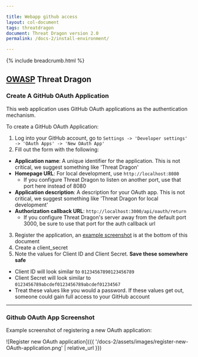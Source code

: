 ```yaml
---

title: Webapp github access
layout: col-document
tags: threatdragon
document: Threat Dragon version 2.0
permalink: /docs-2/install-environment/

---
```


{% include breadcrumb.html %}
## [OWASP](https://www.owasp.org) Threat Dragon

### Create A GitHub OAuth Application
This web application uses GitHub OAuth applications as the authentication mechanism.

To create a GitHub OAuth Application:
1. Log into your GitHub account, go to `Settings -> 'Developer settings' -> 'OAuth Apps' -> 'New OAuth App'`
2. Fill out the form with the following:
- **Application name**: A unique identifier for the application.  This is not critical, we suggest something like 'Threat Dragon'
- **Homepage URL**: For local development, use `http://localhost:8080`
  - If you configure Threat Dragon to listen on another port, use that port here instead of 8080
- **Application description**: A description for your OAuth app.  This is not critical, we suggest something like 'Threat Dragon for local development'
- **Authorization callback URL**: `http://localhost:3000/api/oauth/return`
  - If you configure Threat Dragon's server away from the default port 3000, be sure to use that port for the auth callback url
3. Register the application, an [example screenshot](#github-oauth-app-screenshot) is at the bottom of this document
4. Create a client_secret
5. Note the values for Client ID and Client Secret. **Save these somewhere safe**
- Client ID will look similar to `01234567890123456789`
- Client Secret will look similar to `0123456789abcdef0123456789abcdef01234567`
- Treat these values like you would a password.  If these values get out, someone could gain full access to your GitHub account

___
### Github OAuth App Screenshot

Example screenshot of registering a new OAuth application:

![Register new OAuth application]({{ '/docs-2/assets/images/register-new-OAuth-application.png' | relative_url }})
